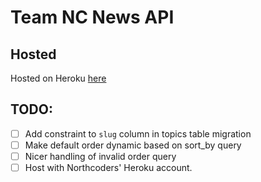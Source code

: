 # Team NC News API

## Hosted

Hosted on Heroku [here](https://bencnews.herokuapp.com/)

## TODO:

- [ ] Add constraint to `slug` column in topics table migration
- [ ] Make default order dynamic based on sort_by query
- [ ] Nicer handling of invalid order query
- [ ] Host with Northcoders' Heroku account.
